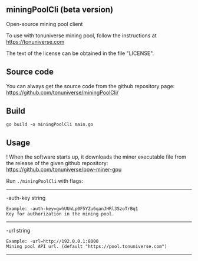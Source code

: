 ## miningPoolCli (beta version)

Open-source mining pool client

To use with tonuniverse mining pool, follow the instructions at https://tonuniverse.com

The text of the license can be obtained in the file "LICENSE".

## Source code

You can always get the source code from the github repository page:
https://github.com/tonuniverse/miningPoolCli/

## Build

```
go build -o miningPoolCli main.go
```

## Usage

! When the software starts up, it downloads the miner executable 
file from the release of the given github repository: 
https://github.com/tonuniverse/pow-miner-gpu

Run `./miningPoolCli` with flags:

  ---------------------------------------------------

  -auth-key string

	Example: -auth-key=gwhUUnLp0F5YZu6qanJHRl3SzoTrBq1
	Key for authorization in the mining pool.

  ---------------------------------------------------

  -url string

	Example: -url=http://192.0.0.1:8000
	Mining pool API url. (default "https://pool.tonuniverse.com")

  ---------------------------------------------------